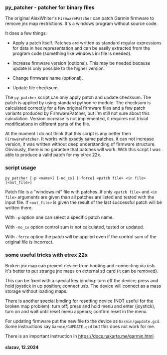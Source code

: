 ### py_patcher - patcher for binary files

The original AlexWhiter's `FirmwarePatcher` can patch Garmin firmware to
remove jnx map restrictions. It's a windows program without source code.

It does a few things:

- Apply a patch itself. Patches are written as standard regular expressions
for data in hex representation and can be easily extracted from the program
code (something like windows ini file is needed).

- Increase firmware version (optional). This may be needed because
update is only possible to the higher version.

- Change firmware name (optional).

- Update file checksum.

The `py_patcher` script can only apply patch and update checksum. The
patch is applied by using standard python re module. The checksum is
calculated correctly for a few original firmware files and a few patch
variants produced by FirmwarePatcher, but I'm still not sure about
this calculation. Version increase is not implemented, it requires not
trivial modifications in different parts of the file.

At the moment I do not think that this script is any better then
`FirmwarePatcher`. It works with exactly same patches, it can not
increase version, it was written without deep understanding of firmware
structure. Obviously, there is no garantee that patches will work.
With this script I was able to produce a valid patch for my etrex 22x.

### script usage

```
py_patcher [-p <name>] [-no_cs] [-force] <patch file> <in file> [<out_file>]
```

Patch file is a "windows ini" file with patches. If only `<patch file>`
and `<in file>` arguments are given than all patches are listed and
tested with the input file. If `<out_file>` is given the result of the
last successful patch will be written there.

With `-p` option one can select a specific patch name.

With `-no_cs` option control sum is not calculated, tested or updated.

With `-force` option the patch will be applied even if the control sum
of the original file is incorrect.

### some useful tricks with etrex 22x

Broken jnx map can prevent device from booting and connecting via usb.
It's better to put strange jnx maps on external sd card (it can be removed).

This can be fixed with a special key binding: turn off the device; press
and hold joystick in up position; connect usb. The device will connect
as a mass storage without loading maps.

There is another special binding for resetting device (NOT useful for
the broken map problem): turn off; press and hold menu and enter
(joystick), turn on and wait until reset menu appears; confirm reset in
the menu.

For updating firmware put the new file to the device as
`Garmin/gupdate.gcd`. Some instructions say `Garmin/GUPDATE.gcd` but
this does not work for me.

There is an important instruction in https://docs.nakarte.me/garmin.html

#### slazav, 12.2024

